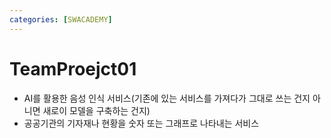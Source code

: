 ```yaml
---
categories: [SWACADEMY]
---
```


# TeamProejct01

- AI를 활용한 음성 인식 서비스(기존에 있는 서비스를 가져다가 그대로 쓰는 건지 아니면 새로이 모델을 구축하는 건지)
- 공공기관의 기자재나 현황을 숫자 또는 그래프로 나타내는 서비스